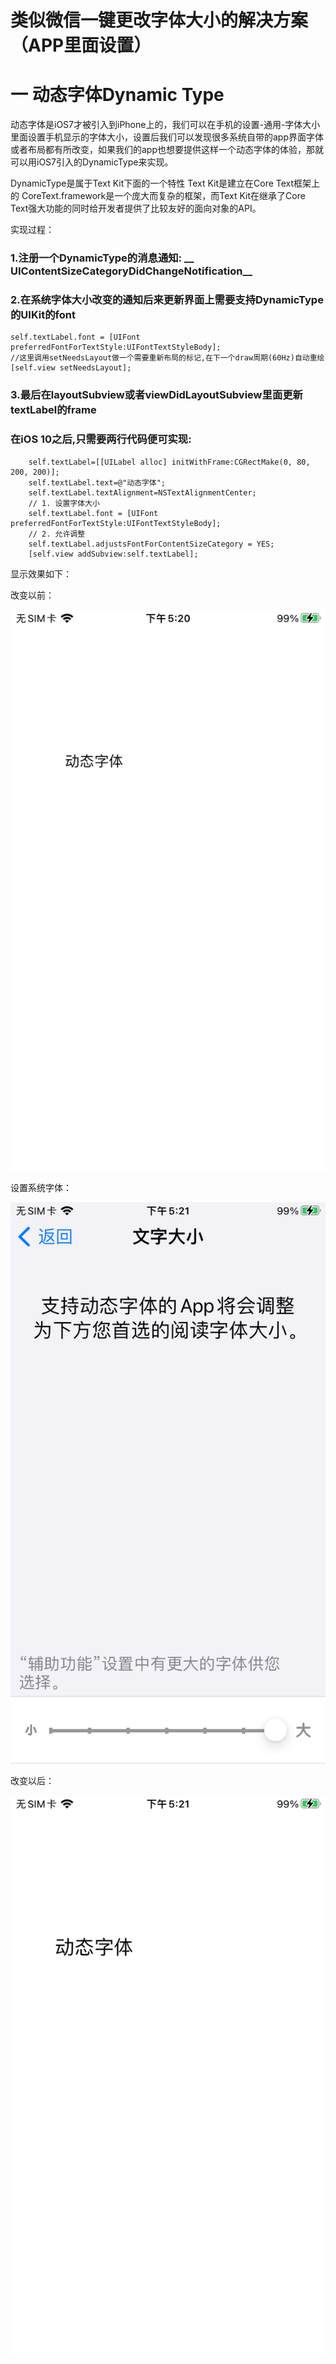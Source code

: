 # 类似微信一键更改字体大小的解决方案（APP里面设置）

# 一 动态字体Dynamic Type

动态字体是iOS7才被引入到iPhone上的，我们可以在手机的设置-通用-字体大小里面设置手机显示的字体大小，设置后我们可以发现很多系统自带的app界面字体或者布局都有所改变，如果我们的app也想要提供这样一个动态字体的体验，那就可以用iOS7引入的DynamicType来实现。

DynamicType是属于Text Kit下面的一个特性
Text Kit是建立在Core Text框架上的
CoreText.framework是一个庞大而复杂的框架，而Text Kit在继承了Core Text强大功能的同时给开发者提供了比较友好的面向对象的API。

实现过程：

### 1.注册一个DynamicType的消息通知: __ UIContentSizeCategoryDidChangeNotification__

### 2.在系统字体大小改变的通知后来更新界面上需要支持DynamicType的UIKit的font

```
self.textLabel.font = [UIFont preferredFontForTextStyle:UIFontTextStyleBody];
//这里调用setNeedsLayout做一个需要重新布局的标记,在下一个draw周期(60Hz)自动重绘
[self.view setNeedsLayout];
```
### 3.最后在layoutSubview或者viewDidLayoutSubview里面更新textLabel的frame

### 在iOS 10之后,只需要两行代码便可实现:


```
    self.textLabel=[[UILabel alloc] initWithFrame:CGRectMake(0, 80, 200, 200)];
    self.textLabel.text=@"动态字体";
    self.textLabel.textAlignment=NSTextAlignmentCenter;
    // 1. 设置字体大小
    self.textLabel.font = [UIFont preferredFontForTextStyle:UIFontTextStyleBody];
    // 2. 允许调整
    self.textLabel.adjustsFontForContentSizeCategory = YES;
    [self.view addSubview:self.textLabel];
```

显示效果如下：

改变以前：

![](https://github.com/dongpeng66/iOS-/blob/main/images/动态字体/1.PNG)

设置系统字体：

![](https://github.com/dongpeng66/iOS-/blob/main/images/动态字体/2.PNG)

改变以后：

![](https://github.com/dongpeng66/iOS-/blob/main/images/动态字体/3.PNG)
